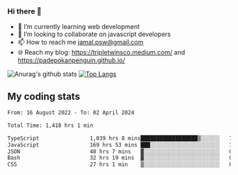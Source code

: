### Hi there 👋

<!--
**padepokanpenguin/padepokanpenguin** is a ✨ _special_ ✨ repository because its `README.md` (this file) appears on your GitHub profile.
-->

- 🌱 I’m currently learning  web development
- 👯 I’m looking to collaborate on javascript developers
- 📫 How to reach me jamal.psw@gmail.com
- 🌐 Reach my blog:
   https://tripletwinsco.medium.com/ and
   https://padepokanpenguin.github.io/

![Anurag's github stats](https://github-readme-stats.vercel.app/api?username=padepokanpenguin&count_private=true&disable_animations=false&show_icons=true&theme=default)
[![Top Langs](https://github-readme-stats.vercel.app/api/top-langs/?username=padepokanpenguin&theme=default&layout=compact)](https://github.com/padepokanpenguin)

## My coding stats

<!--START_SECTION:waka-->

```txt
From: 16 August 2022 - To: 02 April 2024

Total Time: 1,418 hrs 1 min

TypeScript                1,039 hrs 8 mins██████████████████▒░░░░░░   73.28 %
JavaScript                169 hrs 53 mins ███░░░░░░░░░░░░░░░░░░░░░░   11.98 %
JSON                      40 hrs 7 mins   ▓░░░░░░░░░░░░░░░░░░░░░░░░   02.83 %
Bash                      32 hrs 19 mins  ▓░░░░░░░░░░░░░░░░░░░░░░░░   02.28 %
CSS                       27 hrs 1 min    ▒░░░░░░░░░░░░░░░░░░░░░░░░   01.91 %
```

<!--END_SECTION:waka-->


